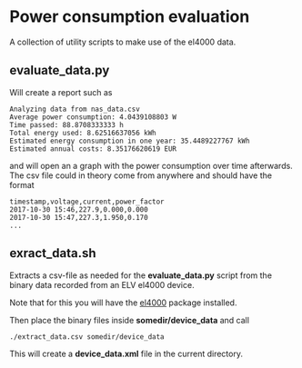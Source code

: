 # Power consumption evaluation
A collection of utility scripts to make use of the el4000 data. 

## evaluate_data.py
Will create a report such as

```
Analyzing data from nas_data.csv
Average power consumption: 4.0439108803 W
Time passed: 88.8708333333 h
Total energy used: 8.62516637056 kWh
Estimated energy consumption in one year: 35.4489227767 kWh
Estimated annual costs: 8.35176620619 EUR
```

and will open an a graph with the power consumption over time afterwards.
The csv file could in theory come from anywhere and should have the format

```
timestamp,voltage,current,power_factor
2017-10-30 15:46,227.9,0.000,0.000
2017-10-30 15:47,227.3,1.950,0.170
...
```

## exract_data.sh
Extracts a csv-file as needed for the **evaluate_data.py** script from the binary data recorded from
an ELV el4000 device.

Note that for this you will have the [el4000](https://github.com/fmauch/el4000) package installed.

Then place the binary files inside **somedir/device_data** and call

```
./extract_data.csv somedir/device_data
```

This will create a **device_data.xml** file in the current directory.
